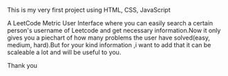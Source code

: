 This is my very first project using HTML, CSS, JavaScript

A LeetCode Metric User Interface
where you can easily search a certain person's username of Leetcode
and get necessary information.Now it only gives you a piechart 
of how many problems the user have solved(easy, medium, hard).But for 
your kind information ,i want to add that it can be scaleable a lot
and will be useful to you.

Thank you
